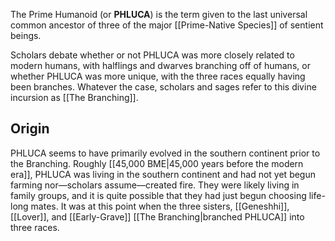 The Prime Humanoid (or **PHLUCA**) is the term given to the last universal common ancestor of three of the major [[Prime-Native Species]] of sentient beings. 

Scholars debate whether or not PHLUCA was more closely related to modern humans, with halflings and dwarves branching off of humans, or whether PHLUCA was more unique, with the three races equally having been branches. Whatever the case, scholars and sages refer to this divine incursion as [[The Branching]]. 
## Origin

PHLUCA seems to have primarily evolved in the southern continent prior to the Branching. Roughly [[45,000 BME|45,000 years before the modern era]], PHLUCA was living in the southern continent and had not yet begun farming nor—scholars assume—created fire. They were likely living in family groups, and it is quite possible that they had just begun choosing life-long mates. It was at this point when the three sisters, [[Geneshhi]], [[Lover]], and [[Early-Grave]] [[The Branching|branched PHLUCA]] into three races.